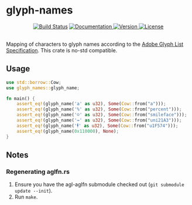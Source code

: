 glyph-names
===========

<div align="center">
  <a href="https://github.com/yeslogic/glyph-names/actions/workflows/ci.yml">
    <img src="https://github.com/yeslogic/glyph-names/actions/workflows/ci.yml/badge.svg" alt="Build Status"></a>
  <a href="https://docs.rs/glyph-names">
    <img src="https://docs.rs/glyph-names/badge.svg" alt="Documentation">
  </a>
  <a href="https://crates.io/crates/glyph-names">
    <img src="https://img.shields.io/crates/v/glyph-names.svg" alt="Version">
  </a>
  <a href="https://github.com/yeslogic/glyph-names/blob/master/LICENSE">
    <img src="https://img.shields.io/crates/l/glyph-names.svg" alt="License">
  </a>
</div>

<br>

Mapping of characters to glyph names according to the [Adobe Glyph List
Specification][agl-specification]. This crate is no-std compatible.

Usage
-----

```rust
use std::borrow::Cow;
use glyph_names::glyph_name;

fn main() {
    assert_eq!(glyph_name('a' as u32), Some(Cow::from("a")));
    assert_eq!(glyph_name('%' as u32), Some(Cow::from("percent")));
    assert_eq!(glyph_name('☺' as u32), Some(Cow::from("smileface")));
    assert_eq!(glyph_name('↣' as u32), Some(Cow::from("uni21A3")));
    assert_eq!(glyph_name('🕴' as u32), Some(Cow::from("u1F574")));
    assert_eq!(glyph_name(0x110000), None);
}
```

Notes
-----

### Regenerating aglfn.rs

1. Ensure you have the agl-aglfn submodule checked out (`git submodule update --init`).
2. Run `make`.

[ucd-generate]: https://github.com/BurntSushi/ucd-generate
[agl-specification]: https://github.com/adobe-type-tools/agl-specification
